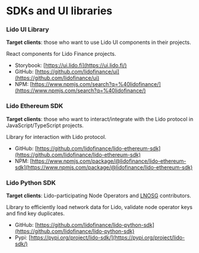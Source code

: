 # SDKs and UI libraries

<!--  -->

### Lido UI Library

**Target clients**: those who want to use Lido UI components in their projects.

React components for Lido Finance projects.

- Storybook: [https://ui.lido.fi](https://ui.lido.fi/)
- GitHub: [https://github.com/lidofinance/ui](https://github.com/lidofinance/ui)
- NPM: [https://www.npmjs.com/search?q=%40lidofinance/](https://www.npmjs.com/search?q=%40lidofinance/)

### Lido Ethereum SDK

**Target clients**: those who want to interact/integrate with the Lido protocol in JavaScript/TypeScript projects.

Library for interaction with Lido protocol.

- GitHub: [https://github.com/lidofinance/lido-ethereum-sdk](https://github.com/lidofinance/lido-ethereum-sdk)
- NPM: [https://www.npmjs.com/package/@lidofinance/lido-ethereum-sdk](https://www.npmjs.com/package/@lidofinance/lido-ethereum-sdk)

### Lido Python SDK

**Target clients**: Lido-participating Node Operators and [LNOSG](https://lido.fi/governance#lnosg) contributors.

Library to efficiently load network data for Lido, validate node operator keys and find key duplicates.

- GitHub: [https://github.com/lidofinance/lido-python-sdk](https://github.com/lidofinance/lido-python-sdk)
- Pypi: [https://pypi.org/project/lido-sdk/](https://pypi.org/project/lido-sdk/)
